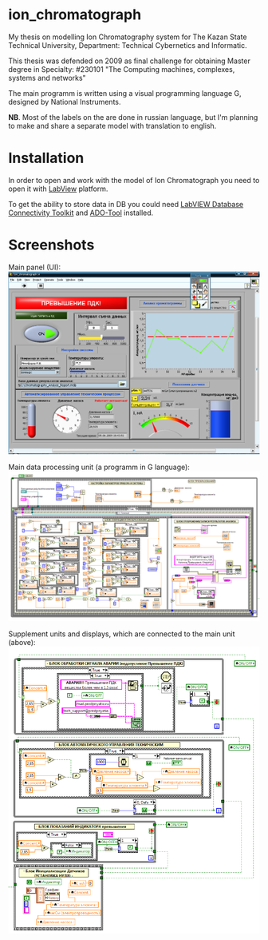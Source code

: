 # ion_chromatograph
My thesis on modelling Ion Chromatography system for The Kazan State Technical University, Department: Technical Cybernetics and Informatic.

This thesis was defended on 2009 as final challenge for obtaining Master degree in Specialty: #230101 "The Computing machines, complexes, systems and networks"

The main programm is written using a visual programming language G, designed by National Instruments.

**NB**. Most of the labels on the are done in russian language, but I'm planning to make and share a separate model with translation to english.

# Installation

In order to open and work with the model of Ion Chromatograph you need to open it with [LabView](https://en.wikipedia.org/wiki/LabVIEW) platform.

To get the ability to store data in DB you could need [LabVIEW Database Connectivity Toolkit](http://sine.ni.com/nips/cds/view/p/lang/ru/nid/209060) and [ADO-Tool](http://forum.ib-berger.com/index.php?showtopic=27) installed.

# Screenshots

Main panel (UI):
![](https://raw.githubusercontent.com/niki4/ion_chromatograph/master/screens/ru/front_panel_in_work.png)

Main data processing unit (a programm in G language):
![](https://raw.githubusercontent.com/niki4/ion_chromatograph/master/screens/ru/schema_main_conversion_unit.png)

Supplement units and displays, which are connected to the main unit (above):
![](https://raw.githubusercontent.com/niki4/ion_chromatograph/master/screens/ru/schema_supplement_units_and_displays.png)
